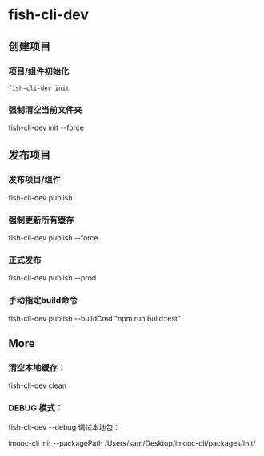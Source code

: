 # fish-cli-dev
## 创建项目
### 项目/组件初始化

``fish-cli-dev init ``

### 强制清空当前文件夹

fish-cli-dev init --force
## 发布项目
### 发布项目/组件

fish-cli-dev publish
### 强制更新所有缓存

fish-cli-dev publish --force
### 正式发布

fish-cli-dev publish --prod
### 手动指定build命令

fish-cli-dev publish --buildCmd "npm run build:test"
## More
### 清空本地缓存：

fish-cli-dev clean

### DEBUG 模式：

fish-cli-dev --debug
调试本地包：

imooc-cli init --packagePath /Users/sam/Desktop/imooc-cli/packages/init/
